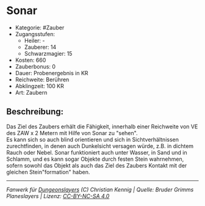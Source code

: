 # Sonar  
- Kategorie: #Zauber  
- Zugangsstufen:  
  - Heiler: -  
  - Zauberer: 14  
  - Schwarzmagier: 15  
- Kosten: 660  
- Zauberbonus: 0  
- Dauer: Probenergebnis in KR  
- Reichweite: Berühren  
- Abklingzeit: 100 KR  
- Art: Zaubern     

## Beschreibung:
Das Ziel des Zaubers erhält die Fähigkeit, innerhalb einer Reichweite von VE des ZAW x 2 Metern mit Hilfe von Sonar zu "sehen".<br>Es kann sich so auch blind orientieren und sich in Sichtverhältnissen zurechtfinden, in denen auch Dunkelsicht versagen würde, z.B. in dichtem Rauch oder Nebel. Sonar funktioniert auch unter Wasser, in Sand und in Schlamm, und es kann sogar Objekte durch festen Stein wahrnehmen, sofern sowohl das Objekt als auch das Ziel des Zaubers Kontakt mit der gleichen Stein"formation" haben.


___
*Fanwerk für [Dungeonslayers](https://www.dungeonslayers.net/) (C) Christian Kennig | Quelle: Bruder Grimms Planeslayers | Lizenz: [CC-BY-NC-SA 4.0](https://creativecommons.org/licenses/by-nc-sa/4.0/deed.de)*